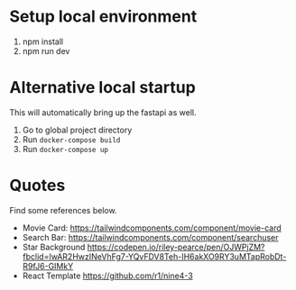 # Setup local environment
1. npm install
2. npm run dev

# Alternative local startup
This will automatically bring up the fastapi as well.
1. Go to global project directory
2. Run `docker-compose build`
3. Run `docker-compose up`
# Quotes
Find some references below.
- Movie Card: https://tailwindcomponents.com/component/movie-card
- Search Bar: https://tailwindcomponents.com/component/searchuser
- Star Background https://codepen.io/riley-pearce/pen/OJWPjZM?fbclid=IwAR2HwzINeVhFg7-YQvFDV8Teh-IH6akXO9RY3uMTapRobDt-R9fJ6-GIMkY
- React Template https://github.com/r1/nine4-3
